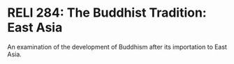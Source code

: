 # RELI 284: The Buddhist Tradition: East Asia

An examination of the development of Buddhism after its importation to East Asia.